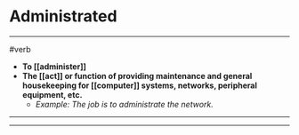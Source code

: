 # Administrated
---
#verb
- **To [[administer]]**
- **The [[act]] or function of providing maintenance and general housekeeping for [[computer]] systems, networks, peripheral equipment, etc.**
	- _Example: The job is to administrate the network._
---
---
